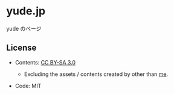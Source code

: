 # yude.jp

yude のページ

## License

- Contents: [CC BY-SA 3.0](https://creativecommons.org/licenses/by-sa/3.0/deed.ja)
  - Excluding the assets / contents created by other than [me](https://github.com/yude).

- Code: MIT
